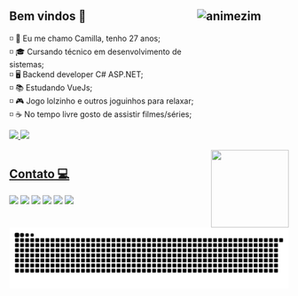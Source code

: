  ## Bem vindos 🌈 <a href="https://github.com/camillatoniatto"><img align="right" alt="animezim" height="165" width="165" src="https://i.ibb.co/M7xCQ4n/download20210902162558.png"></a>

 
 ◽ 🍂 Eu me chamo Camilla, tenho 27 anos;  
 ◽ 🎓 Cursando técnico em desenvolvimento de sistemas;
 <br>◽ 🖥️ Backend developer C# ASP.NET;
 <br>◽ 📚 Estudando VueJs;
 <br>◽ 🎮 Jogo lolzinho e outros joguinhos para relaxar;
 <br>◽ ☕ No tempo livre gosto de assistir filmes/séries; 

 
<div>
<a href="https://github.com/camillatoniatto">
<img height="180em" src="https://github-readme-stats.vercel.app/api?username=camillatoniatto&show_icons=true&theme=calm&include_all_commits=true&count_private=true"/>
<img height="180em" src="https://github-readme-stats.vercel.app/api/top-langs/?username=camillatoniatto&layout=compact&langs_count=7&theme=calm"/>
</div>
 
<div style="display: inline_block"><br>
<img align="right" height="140" width="140" src="https://thumbs.gfycat.com/AdorableIdolizedGrayling.webp">
</div>
  
 ## Contato 💻
  
<div> 
<a href="mailto:camillatoniatto@gmail.com" target="_blank"><img src="https://img.shields.io/badge/Gmail-D14836?style=for-the-badge&logo=gmail&logoColor=white" target="_blank"></a> 
<a href="https://www.instagram.com/camillatoniatto" target="_blank"><img src="https://img.shields.io/badge/-Instagram-%23E4405F?style=for-the-badge&logo=instagram&logoColor=white" target="_blank"></a>
<a href="https://www.twitch.tv/urwenlol" target="_blank"><img src="https://img.shields.io/badge/Twitch-9146FF?style=for-the-badge&logo=twitch&logoColor=white"></a>
<a href="https://www.linkedin.com/in/camilla-toniatto-075b61208/" target="_blank"><img src="https://img.shields.io/badge/LinkedIn-0077B5?style=for-the-badge&logo=linkedin&logoColor=white"></a>
<a href="https://open.spotify.com/user/12179089481?si=5901b8fed0514a87" target="_blank"><img src="https://img.shields.io/badge/Spotify-1ED760?&style=for-the-badge&logo=spotify&logoColor=white"></a>
<a href="https://steamcommunity.com/profiles/76561198089571565" target="_blank"><img src="https://img.shields.io/badge/Steam-000000?style=for-the-badge&logo=steam&logoColor=white"></a>

 
![Snake animation](https://github.com/camillatoniatto/camillatoniatto/blob/output/github-contribution-grid-snake.svg)

</div>
  
